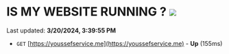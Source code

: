 # IS MY WEBSITE RUNNING ? [![](https://img.shields.io/static/v1?label=Sponsor&message=%E2%9D%A4&logo=GitHub&color=%23fe8e86)](https://github.com/sponsors/<username>)

Last updated: **3/20/2024, 3:39:55 PM**

- `GET` [https://youssefservice.me](https://youssefservice.me) - **Up** (155ms)
